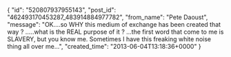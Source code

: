  {
   "id": "520807937955143",
   "post_id": "462493170453287_483914884977782",
   "from_name": "Pete Daoust",
   "message": "OK....so WHY this medium of exchange has been created that way ? .....what is the REAL purpose of it ? ...the first word that come to me is SLAVERY, but you know me. Sometimes I have this freaking white noise thing all over me...",
   "created_time": "2013-06-04T13:18:36+0000"
 }
